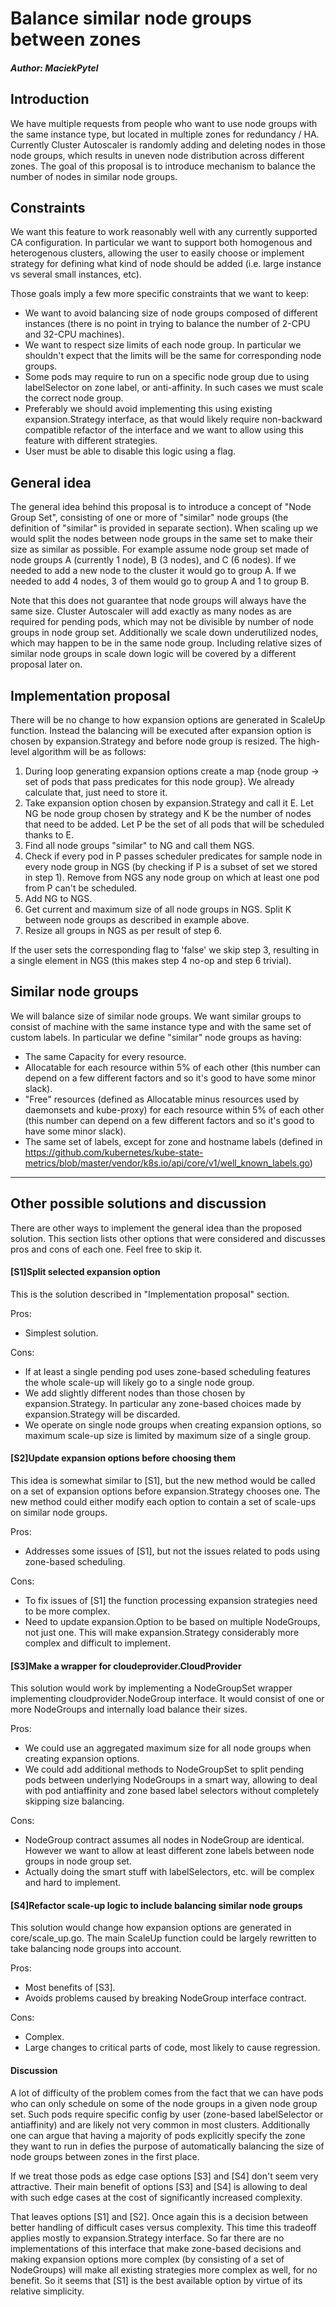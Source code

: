 # Balance similar node groups between zones
##### Author: MaciekPytel

## Introduction
We have multiple requests from people who want to use node groups with the same
instance type, but located in multiple zones for redundancy / HA. Currently
Cluster Autoscaler is randomly adding and deleting nodes in those node groups,
which results in uneven node distribution across different zones. The goal of
this proposal is to introduce mechanism to balance the number of nodes in
similar node groups.

## Constraints
We want this feature to work reasonably well with any currently
supported CA configuration. In particular we want to support both homogenous and heterogenous clusters,
allowing the user to easily choose or implement strategy for defining what kind
of node should be added (i.e. large instance vs several small instances, etc).

Those goals imply a few more specific constraints that we want to keep:
 * We want to avoid balancing size of node groups composed of different instances
(there is no point in trying to balance the number of 2-CPU and 32-CPU
machines).
 * We want to respect size limits of each node group. In particular we shouldn't
 expect that the limits will be the same for corresponding node groups.
 * Some pods may require to run on a specific node group due to using
   labelSelector on zone label, or anti-affinity. In such cases we must scale the
   correct node group.
 * Preferably we should avoid implementing this using existing
   expansion.Strategy interface, as that would likely require non-backward
   compatible refactor of the interface and we want to allow using this feature
   with different strategies.
 * User must be able to disable this logic using a flag.

## General idea
The general idea behind this proposal is to introduce a concept of "Node Group
Set", consisting of one or more of "similar" node groups (the definition of
"similar" is provided in separate section). When scaling up we would split the
nodes between node groups in the same set to make their size as similar as
possible. For example assume node group set made of node groups A (currently 1 node), B (3 nodes), and C (6 nodes).
If we needed to add a new node to the cluster it would go to group A. If we
needed to add 4 nodes, 3 of them would go to group A and 1 to group B.

Note that this does not guarantee that node groups will always have the same
size. Cluster Autoscaler will add exactly as many nodes as are required for
pending pods, which may not be divisible by number of node groups in node group
set. Additionally we scale down underutilized nodes, which may happen to be in
the same node group. Including relative sizes of similar node groups in scale
down logic will be covered by a different proposal later on.

## Implementation proposal
There will be no change to how expansion options are generated in ScaleUp
function. Instead the balancing will be executed after expansion option is
chosen by expansion.Strategy and before node group is resized. The high-level
algorithm will be as follows:
1. During loop generating expansion options create a map {node group -> set of
   pods that pass predicates for this node group}. We already calculate that,
   just need to store it.
2. Take expansion option chosen by expansion.Strategy and call it E. Let NG be node group
   chosen by strategy and K be the number of nodes that need to be added. Let P
   be the set of all pods that will be scheduled thanks to E.
3. Find all node groups "similar" to NG and call them NGS.
4. Check if every pod in P passes scheduler predicates for sample node in every
   node group in NGS (by checking if P is a subset of set we stored in step 1).
   Remove from NGS any node group on which at least one pod from P can't be
   scheduled.
5. Add NG to NGS.
6. Get current and maximum size of all node groups in NGS. Split K between node
   groups as described in example above.
7. Resize all groups in NGS as per result of step 6.

If the user sets the corresponding flag to 'false' we skip step 3,
resulting in a single element in NGS (this makes step 4 no-op and step 6 trivial).

## Similar node groups
We will balance size of similar node groups. We want similar groups to consist
of machine with the same instance type and with the same set of custom labels.
In particular we define "similar" node groups as having:
 * The same Capacity for every resource.
 * Allocatable for each resource within 5% of each other (this number can depend on a
   few different factors and so it's good to have some minor slack).
 * "Free" resources (defined as Allocatable minus resources used by daemonsets and
   kube-proxy) for each resource within 5% of each other (this number can depend on a
   few different factors and so it's good to have some minor slack).
 * The same set of labels, except for zone and hostname labels (defined in
   https://github.com/kubernetes/kube-state-metrics/blob/master/vendor/k8s.io/api/core/v1/well_known_labels.go)

---

## Other possible solutions and discussion
There are other ways to implement the general idea than the proposed solution.
This section lists other options that were considered and discusses pros and
cons of each one. Feel free to skip it.

#### [S1]Split selected expansion option
This is the solution described in "Implementation proposal" section.

Pros:
 * Simplest solution.

Cons:
 * If at least a single pending pod uses zone-based scheduling features the
   whole scale-up will likely go to a single node group.
 * We add slightly different nodes than those chosen by expansion.Strategy. In
   particular any zone-based choices made by expansion.Strategy will be
   discarded.
 * We operate on single node groups when creating expansion options, so maximum
   scale-up size is limited by maximum size of a single group.

#### [S2]Update expansion options before choosing them
This idea is somewhat similar to [S1], but the new method would be called
on a set of expansion options before expansion.Strategy chooses one. The new
method could either modify each option to contain a set of scale-ups on similar
node groups.

Pros:
 * Addresses some issues of [S1], but not the issues related to pods using
   zone-based scheduling.

Cons:
 * To fix issues of [S1] the function processing expansion strategies need to be
   more complex.
 * Need to update expansion.Option to be based on multiple NodeGroups, not just
   one. This will make expansion.Strategy considerably more complex and difficult to implement.

#### [S3]Make a wrapper for cloudeprovider.CloudProvider
This solution would work by implementing a NodeGroupSet wrapper implementing
cloudprovider.NodeGroup interface. It would consist of one or more
NodeGroups and internally load balance their sizes.

Pros:
 * We could use an aggregated maximum size for all node groups when creating
   expansion options.
 * We could add additional methods to NodeGroupSet to split pending pods between
   underlying NodeGroups in a smart way, allowing to deal with pod antiaffinity
   and zone based label selectors without completely skipping size balancing.

Cons:
 * NodeGroup contract assumes all nodes in NodeGroup are identical. However we
   want to allow at least different zone labels between node groups in node
   group set.
 * Actually doing the smart stuff with labelSelectors, etc. will be complex and
   hard to implement.

#### [S4]Refactor scale-up logic to include balancing similar node groups
This solution would change how expansion options are generated in
core/scale_up.go. The main ScaleUp function could be largely rewritten to take
balancing node groups into account.

Pros:
 * Most benefits of [S3].
 * Avoids problems caused by breaking NodeGroup interface contract.

Cons:
 * Complex.
 * Large changes to critical parts of code, most likely to cause regression.

#### Discussion
A lot of difficulty of the problem comes from the fact that we can have pods who
can only schedule on some of the node groups in a given node group set.
Such pods require specific config by user (zone-based labelSelector or
antiaffinity) and are likely not very common in most
clusters. Additionally one can argue that having a majority of pods explicitly
specify the zone they want to run in defies the purpose of
automatically balancing the size of node groups between zones in the first place.

If we treat those pods as edge case options [S3] and [S4] don't seem very
attractive. Their main benefit of options [S3] and [S4] is allowing to deal with
such edge cases at the cost of significantly increased complexity.

That leaves options [S1] and [S2]. Once again this is a decision between better
handling of difficult cases versus complexity. This time this tradeoff applies
mostly to expansion.Strategy interface. So far there are no implementations of
this interface that make zone-based decisions and making expansion options more
complex (by consisting of a set of NodeGroups) will make all existing strategies
more complex as well, for no benefit. So it seems that [S1] is the best
available option by virtue of its relative simplicity.
